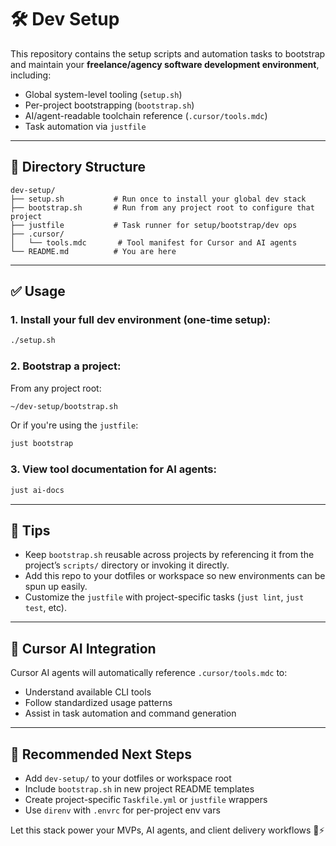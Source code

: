 # 🛠️ Dev Setup

This repository contains the setup scripts and automation tasks to bootstrap and maintain your **freelance/agency software development environment**, including:

- Global system-level tooling (`setup.sh`)
- Per-project bootstrapping (`bootstrap.sh`)
- AI/agent-readable toolchain reference (`.cursor/tools.mdc`)
- Task automation via `justfile`

---

## 📁 Directory Structure

```
dev-setup/
├── setup.sh           # Run once to install your global dev stack
├── bootstrap.sh       # Run from any project root to configure that project
├── justfile           # Task runner for setup/bootstrap/dev ops
├── .cursor/
│   └── tools.mdc       # Tool manifest for Cursor and AI agents
└── README.md          # You are here
```

---

## ✅ Usage

### 1. Install your full dev environment (one-time setup):
```bash
./setup.sh
```

### 2. Bootstrap a project:
From any project root:
```bash
~/dev-setup/bootstrap.sh
```

Or if you're using the `justfile`:
```bash
just bootstrap
```

### 3. View tool documentation for AI agents:
```bash
just ai-docs
```

---

## 🧠 Tips
- Keep `bootstrap.sh` reusable across projects by referencing it from the project’s `scripts/` directory or invoking it directly.
- Add this repo to your dotfiles or workspace so new environments can be spun up easily.
- Customize the `justfile` with project-specific tasks (`just lint`, `just test`, etc).

---

## 🤖 Cursor AI Integration
Cursor AI agents will automatically reference `.cursor/tools.mdc` to:
- Understand available CLI tools
- Follow standardized usage patterns
- Assist in task automation and command generation

---

## 🔗 Recommended Next Steps
- Add `dev-setup/` to your dotfiles or workspace root
- Include `bootstrap.sh` in new project README templates
- Create project-specific `Taskfile.yml` or `justfile` wrappers
- Use `direnv` with `.envrc` for per-project env vars

Let this stack power your MVPs, AI agents, and client delivery workflows 💼⚡


